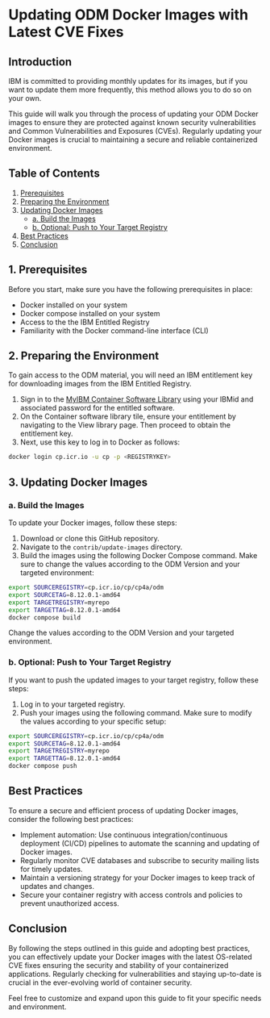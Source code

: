 # Updating ODM Docker Images with Latest CVE Fixes

## Introduction
IBM is committed to providing monthly updates for its images, but if you want to update them more frequently, this method allows you to do so on your own.

This guide will walk you through the process of updating your ODM Docker images to ensure they are protected against known security vulnerabilities and Common Vulnerabilities and Exposures (CVEs). Regularly updating your Docker images is crucial to maintaining a secure and reliable containerized environment.

## Table of Contents

1. [Prerequisites](#1-prerequisites)
2. [Preparing the Environment](#2-preparing-the-environment)
3. [Updating Docker Images](#3-updating-docker-images)
   - [a. Build the Images](#a-build-the-images)
   - [b. Optional: Push to Your Target Registry](#b-optional-push-to-your-target-registry)
4. [Best Practices](#best-practices)
5. [Conclusion](#conclusion)
   
## 1. Prerequisites

Before you start, make sure you have the following prerequisites in place:

- Docker installed on your system
- Docker compose installed on your system
- Access to the the IBM Entitled Registry 
- Familiarity with the Docker command-line interface (CLI)

## 2. Preparing the Environment

To gain access to the ODM material, you will need an IBM entitlement key for downloading images from the IBM Entitled Registry.

   1. Sign in to the [MyIBM Container Software Library](https://myibm.ibm.com/products-services/containerlibrary) using your IBMid and associated password for the entitled software.
   2. On the Container software library tile, ensure your entitlement by navigating to the View library page. Then proceed to obtain the entitlement key.
   3. Next, use this key to log in to Docker as follows:

```bash
docker login cp.icr.io -u cp -p <REGISTRYKEY>
```


## 3. Updating Docker Images

### a. Build the Images

To update your Docker images, follow these steps:

1. Download or clone this GitHub repository.
2. Navigate to the `contrib/update-images` directory.
3. Build the images using the following Docker Compose command. Make sure to change the values according to the ODM Version and your targeted environment:

```bash
export SOURCEREGISTRY=cp.icr.io/cp/cp4a/odm
export SOURCETAG=8.12.0.1-amd64
export TARGETREGISTRY=myrepo
export TARGETTAG=8.12.0.1-amd64
docker compose build
```

Change the values according to the ODM Version and your targeted environment.

### b. Optional: Push to Your Target Registry

If you want to push the updated images to your target registry, follow these steps:

1. Log in to your targeted registry.
2. Push your images using the following command. Make sure to modify the values according to your specific setup:

```bash
export SOURCEREGISTRY=cp.icr.io/cp/cp4a/odm
export SOURCETAG=8.12.0.1-amd64
export TARGETREGISTRY=myrepo
export TARGETTAG=8.12.0.1-amd64
docker compose push
```

## Best Practices

To ensure a secure and efficient process of updating Docker images, consider the following best practices:

- Implement automation: Use continuous integration/continuous deployment (CI/CD) pipelines to automate the scanning and updating of Docker images.
- Regularly monitor CVE databases and subscribe to security mailing lists for timely updates.
- Maintain a versioning strategy for your Docker images to keep track of updates and changes.
- Secure your container registry with access controls and policies to prevent unauthorized access.

## Conclusion

By following the steps outlined in this guide and adopting best practices, you can effectively update your Docker images with the latest OS-related CVE fixes ensuring the security and stability of your containerized applications. Regularly checking for vulnerabilities and staying up-to-date is crucial in the ever-evolving world of container security.

Feel free to customize and expand upon this guide to fit your specific needs and environment.
